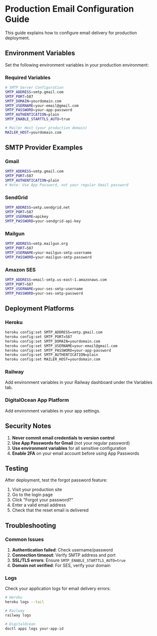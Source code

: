 # Production Email Configuration Guide

This guide explains how to configure email delivery for production deployment.

## Environment Variables

Set the following environment variables in your production environment:

### Required Variables

```bash
# SMTP Server Configuration
SMTP_ADDRESS=smtp.gmail.com
SMTP_PORT=587
SMTP_DOMAIN=yourdomain.com
SMTP_USERNAME=your-email@gmail.com
SMTP_PASSWORD=your-app-password
SMTP_AUTHENTICATION=plain
SMTP_ENABLE_STARTTLS_AUTO=true

# Mailer Host (your production domain)
MAILER_HOST=yourdomain.com
```

## SMTP Provider Examples

### Gmail
```bash
SMTP_ADDRESS=smtp.gmail.com
SMTP_PORT=587
SMTP_AUTHENTICATION=plain
# Note: Use App Password, not your regular Gmail password
```

### SendGrid
```bash
SMTP_ADDRESS=smtp.sendgrid.net
SMTP_PORT=587
SMTP_USERNAME=apikey
SMTP_PASSWORD=your-sendgrid-api-key
```

### Mailgun
```bash
SMTP_ADDRESS=smtp.mailgun.org
SMTP_PORT=587
SMTP_USERNAME=your-mailgun-smtp-username
SMTP_PASSWORD=your-mailgun-smtp-password
```

### Amazon SES
```bash
SMTP_ADDRESS=email-smtp.us-east-1.amazonaws.com
SMTP_PORT=587
SMTP_USERNAME=your-ses-smtp-username
SMTP_PASSWORD=your-ses-smtp-password
```

## Deployment Platforms

### Heroku
```bash
heroku config:set SMTP_ADDRESS=smtp.gmail.com
heroku config:set SMTP_PORT=587
heroku config:set SMTP_DOMAIN=yourdomain.com
heroku config:set SMTP_USERNAME=your-email@gmail.com
heroku config:set SMTP_PASSWORD=your-app-password
heroku config:set SMTP_AUTHENTICATION=plain
heroku config:set MAILER_HOST=yourdomain.com
```

### Railway
Add environment variables in your Railway dashboard under the Variables tab.

### DigitalOcean App Platform
Add environment variables in your app settings.

## Security Notes

1. **Never commit email credentials to version control**
2. **Use App Passwords for Gmail** (not your regular password)
3. **Use environment variables** for all sensitive configuration
4. **Enable 2FA** on your email account before using App Passwords

## Testing

After deployment, test the forgot password feature:

1. Visit your production site
2. Go to the login page
3. Click "Forgot your password?"
4. Enter a valid email address
5. Check that the reset email is delivered

## Troubleshooting

### Common Issues

1. **Authentication failed**: Check username/password
2. **Connection timeout**: Verify SMTP address and port
3. **SSL/TLS errors**: Ensure `SMTP_ENABLE_STARTTLS_AUTO=true`
4. **Domain not verified**: For SES, verify your domain

### Logs

Check your application logs for email delivery errors:
```bash
# Heroku
heroku logs --tail

# Railway
railway logs

# DigitalOcean
doctl apps logs your-app-id
```
